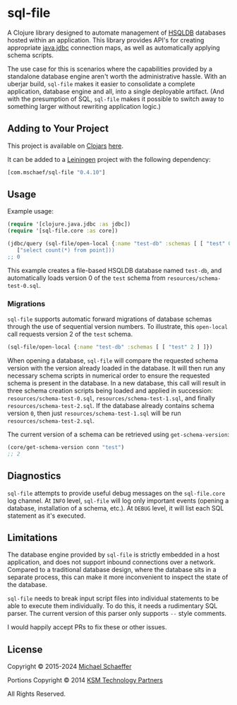 # sql-file

A Clojure library designed to automate management of
[HSQLDB](http://hsqldb.org/) databases hosted within an
application. This library provides API's for creating appropriate
[java.jdbc](https://github.com/clojure/java.jdbc) connection maps, as
well as automatically applying schema scripts.

The use case for this is scenarios where the capabilities provided by
a standalone database engine aren't worth the administrative
hassle. With an uberjar build, `sql-file` makes it easier to
consolidate a complete application, database engine and all, into a
single deployable artifact. (And with the presumption of SQL,
`sql-file` makes it possible to switch away to something larger
without rewriting application logic.)

## Adding to Your Project

This project is available on [Clojars](https://clojars.org/)
[here](https://clojars.org/com.mschaef/sql-file). 

It can be added to a [Leiningen](https://leiningen.org/) project with the 
following dependency:

```clojure
[com.mschaef/sql-file "0.4.10"]
```

## Usage

Example usage:

```clojure
(require '[clojure.java.jdbc :as jdbc])
(require '[sql-file.core :as core])

(jdbc/query (sql-file/open-local {:name "test-db" :schemas [ [ "test" 0 ] ]})
   ["select count(*) from point]))
;; 0
```

This example creates a file-based HSQLDB database named `test-db`, and
automatically loads version 0 of the `test` schema from
`resources/schema-test-0.sql`.

### Migrations

`sql-file` supports automatic forward migrations of database schemas
through the use of sequential version numbers.  To illustrate, this
`open-local` call requests version 2 of the `test` schema.

```clojure
(sql-file/open-local {:name "test-db" :schemas [ [ "test" 2 ] ]})
```

When opening a database, `sql-file` will compare the requested schema
version with the version already loaded in the database. It will then
run any necessary schema scripts in numerical order to ensure the
requested schema is present in the database. In a new database, this
call will result in three schema creation scripts being loaded and
applied in succession: `resources/schema-test-0.sql`,
`resources/schema-test-1.sql`, and finally
`resources/schema-test-2.sql`. If the database already contains schema
version `0`, then just `resources/schema-test-1.sql` will be run
`resources/schema-test-2.sql`.

The current version of a schema can be retrieved using
`get-schema-version`:

```clojure
(core/get-schema-version conn "test")
;; 2
```

## Diagnostics

`sql-file` attempts to provide useful debug messages on the
`sql-file.core` log channel. At `INFO` level, `sql-file` will log only
important events (opening a database, installation of a schema,
etc.). At `DEBUG` level, it will list each SQL statement as it's
executed.

## Limitations

The database engine provided by `sql-file` is strictly embedded in a
host application, and does not support inbound connections over a
network. Compared to a traditional database design, where the database
sits in a separate process, this can make it more inconvenient to
inspect the state of the database.

`sql-file` needs to break input script files into individual
statements to be able to execute them individually. To do this, it
needs a rudimentary SQL parser. The current version of this parser
only supports `--` style comments.

I would happily accept PRs to fix these or other issues.

## License

Copyright © 2015-2024 [Michael Schaeffer](http://www.mschaef.com/)

Portions Copyright © 2014 [KSM Technology Partners](https://www.ksmpartners.com/)

All Rights Reserved.

